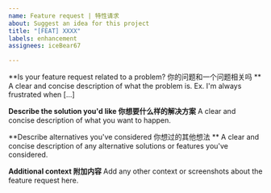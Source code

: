 ```yaml
---
name: Feature request | 特性请求
about: Suggest an idea for this project
title: "[FEAT] XXXX"
labels: enhancement
assignees: iceBear67

---
```


**Is your feature request related to a problem? 你的问题和一个问题相关吗 **
A clear and concise description of what the problem is. Ex. I'm always frustrated when [...]

**Describe the solution you'd like 你想要什么样的解决方案**
A clear and concise description of what you want to happen.

**Describe alternatives you've considered 你想过的其他想法 **
A clear and concise description of any alternative solutions or features you've considered.

**Additional context 附加内容**
Add any other context or screenshots about the feature request here.
